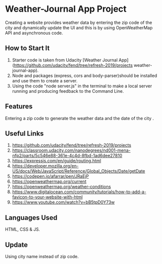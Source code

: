 # Weather-Journal App Project

Creating a website provides weather data by entering the zip code of the city and dynamically update the UI and this is by using OpenWeatherMap API and asynchronous code.

## How to Start It

1. Starter code is taken from Udacity [Weather Journal App] (https://github.com/udacity/fend/tree/refresh-2019/projects weather-journal-app).
2. Node and packages (express, cors and body-parser)should be installed and use them to create a server.
3. Using the code "node server.js" in the terminal to make a local server running and producing feedback to the Command Line.

## Features

Entering a zip code to generate the weather data and the date of the city .

## Useful Links

1. https://github.com/udacity/fend/tree/refresh-2019/projects
2. https://classroom.udacity.com/nanodegrees/nd001-mena-nfp2/parts/5c546e88-361e-4c4d-8fbd-1ad6dee27810
3. https://expressjs.com/en/guide/routing.html
4. https://developer.mozilla.org/en-US/docs/Web/JavaScript/Reference/Global_Objects/Date/getDate
5. https://codepen.io/afarrar/pen/JRaEjP
6. https://openweathermap.org/current
7. https://openweathermap.org/weather-conditions
8. https://www.digitalocean.com/community/tutorials/how-to-add-a-favicon-to-your-website-with-html
9. https://www.youtube.com/watch?v=bB5tpD0Y73w

## Languages Used

HTML, CSS & JS.

## Update

Using city name instead of zip code.
